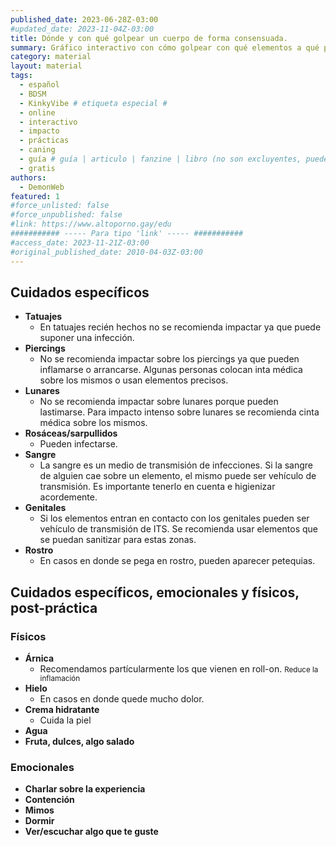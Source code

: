 ```yaml
---
published_date: 2023-06-28Z-03:00
#updated_date: 2023-11-04Z-03:00
title: Dónde y con qué golpear un cuerpo de forma consensuada.
summary: Gráfico interactivo con cómo golpear con qué elementos a qué partes del cuerpo, de forma consensuada.
category: material
layout: material
tags:
  - español
  - BDSM
  - KinkyVibe # etiqueta especial #
  - online
  - interactivo
  - impacto
  - prácticas
  - caning
  - guía # guía | articulo | fanzine | libro (no son excluyentes, pueden haber varios) #
  - gratis
authors:
  - DemonWeb
featured: 1
#force_unlisted: false
#force_unpublished: false
#link: https://www.altoporno.gay/edu
########### ----- Para tipo 'link' ----- ###########
#access_date: 2023-11-21Z-03:00
#original_published_date: 2010-04-03Z-03:00
---
```


<script>
  import DondeGolpearUnCuerpo from '$lib/posts/material/media/donde-y-como-golpear-un-cuerpo/DondeGolpearUnCuerpo.svelte'
</script>

<div><DondeGolpearUnCuerpo /></div>

## Cuidados específicos

- **Tatuajes**
  - En tatuajes recién hechos no se recomienda impactar ya que puede suponer una infección.
- **Piercings**
  - No se recomienda impactar sobre los piercings ya que pueden inflamarse o arrancarse. Algunas personas colocan inta médica sobre los mismos o usan elementos precisos.
- **Lunares**
  - No se recomienda impactar sobre lunares porque pueden lastimarse. Para impacto intenso sobre lunares se recomienda cinta médica sobre los mismos.
- **Rosáceas/sarpullidos**
  - Pueden infectarse.
- **Sangre**
  - La sangre es un medio de transmisión de infecciones. Si la sangre de alguien cae sobre un elemento, el mismo puede ser vehículo de transmisión. Es importante tenerlo en cuenta e higienizar acordemente.
- **Genitales**
  - Si los elementos entran en contacto con los genitales pueden ser vehículo de transmisión de ITS. Se recomienda usar elementos que se puedan sanitizar para estas zonas.
- **Rostro**
  - En casos en donde se pega en rostro, pueden aparecer petequias.

## Cuidados específicos, emocionales y físicos, **post-práctica**

### Físicos

- **Árnica**
  - Recomendamos partícularmente los que vienen en roll-on. <small>Reduce la inflamación</small>
- **Hielo**
  - En casos en donde quede mucho dolor.
- **Crema hidratante**
  - Cuida la piel
- **Agua**
- **Fruta, dulces, algo salado**

### Emocionales

- **Charlar sobre la experiencia**
- **Contención**
- **Mimos**
- **Dormir**
- **Ver/escuchar algo que te guste**
